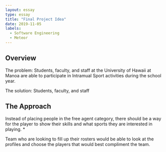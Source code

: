 ```yaml
---
layout: essay
type: essay
title: "Final Project Idea"
date: 2019-11-05
labels:
  - Software Engineering
  - Meteor
---
```


## Overview 
The problem: Students, faculty, and staff at the University of Hawaii at Manoa are able to participate in Intramual Sport activities during the school year. 

The solution: Students, faculty, and staff 

## The Approach 
Instead of placing people in the free agent category, there should be a way for the player to show their skills and what sports they are interested in playing. 
*

Team who are looking to fill up their rosters would be able to look at the profiles and choose the players that would best compliment the team. 
